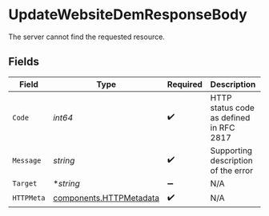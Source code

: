 # UpdateWebsiteDemResponseBody

The server cannot find the requested resource.


## Fields

| Field                                                              | Type                                                               | Required                                                           | Description                                                        | Example                                                            |
| ------------------------------------------------------------------ | ------------------------------------------------------------------ | ------------------------------------------------------------------ | ------------------------------------------------------------------ | ------------------------------------------------------------------ |
| `Code`                                                             | *int64*                                                            | :heavy_check_mark:                                                 | HTTP status code as defined in RFC 2817                            | 404                                                                |
| `Message`                                                          | *string*                                                           | :heavy_check_mark:                                                 | Supporting description of the error                                | Cannot find resource                                               |
| `Target`                                                           | **string*                                                          | :heavy_minus_sign:                                                 | N/A                                                                |                                                                    |
| `HTTPMeta`                                                         | [components.HTTPMetadata](../../models/components/httpmetadata.md) | :heavy_check_mark:                                                 | N/A                                                                |                                                                    |